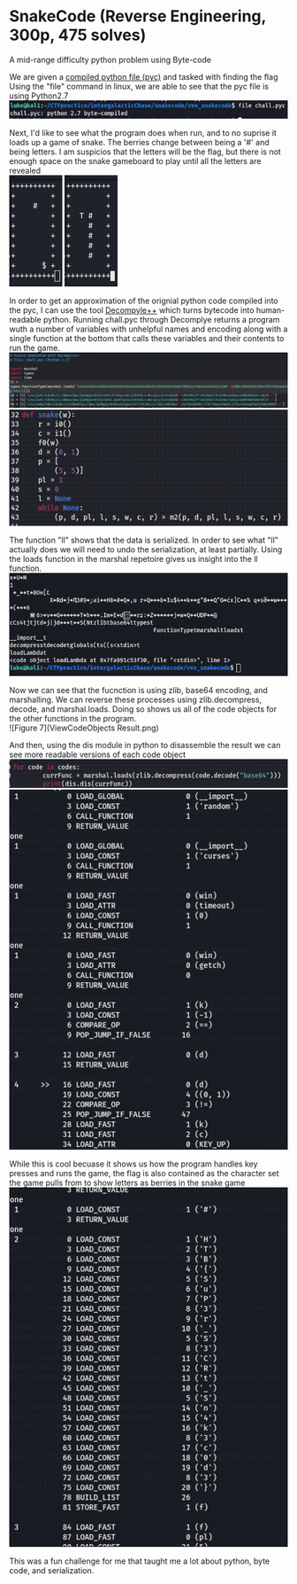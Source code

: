 # SnakeCode (Reverse Engineering, 300p, 475 solves)

A mid-range difficulty python problem using Byte-code

We are given a [compiled python file (pyc)](chall.pyc) and tasked with finding the flag
Using the "file" command in linux, we are able to see that the pyc file is using Python2.7  
![Figure 1](FileRecon.png)

Next, I'd like to see what the program does when run, and to no suprise it loads up a game of snake. The berries change between being a '#' and being letters. I am suspicios that the letters will be the flag, but there is not enough space on the snake gameboard to play until all the letters are revealed  
![Figure 2](GameBuffer.png)
![Figure 3](GameAnswer.png)

In order to get an approximation of the orignial python code compiled into the pyc, I can use the tool [Decompyle++](https://gist.github.com/dpogue/1231382) which turns bytecode into human-readable python. Running chall.pyc through Decomplye returns a program wuth a number of variables with unhelpful names and encoding along with a single function at the bottom that calls these variables and their contents to run the game.  
![Figure 4](DecompyleResult.png)  
![Figure 5](BytecodeMain.png)  

The function "ll" shows that the data is serialized. In order to see what "ll" actually does we will need to undo the serialization, at least partially. Using the loads function in the marshal repetoire gives us insight into the ll function.  
![Figure 6](DecipherClues.png)

Now we can see that the fucnction is using zlib, base64 encoding, and marshalling. We can reverse these processes using zlib.decompress, decode, and marshal.loads. Doing so shows us all of the code objects for the other functions in the program.  
![Figure 7](ViewCodeObjects Result.png)  

And then, using the dis module in python to disassemble the result we can see more readable versions of each code object  
![Figure 8](UseDisForHumanReadable.png)  
![Figure 9](DisResult.png)

While this is cool becuase it shows us how the program handles key presses and runs the game, the flag is also contained as the character set the game pulls from to show letters as berries in the snake game  
![Figure 10](Flag.png)  

This was a fun challenge for me that taught me a lot about python, byte code, and serialization.
